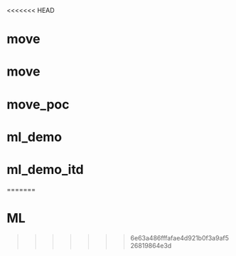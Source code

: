 <<<<<<< HEAD
# move
# move
# move_poc
# ml_demo
# ml_demo_itd
=======
# ML
>>>>>>> 6e63a486fffafae4d921b0f3a9af526819864e3d
